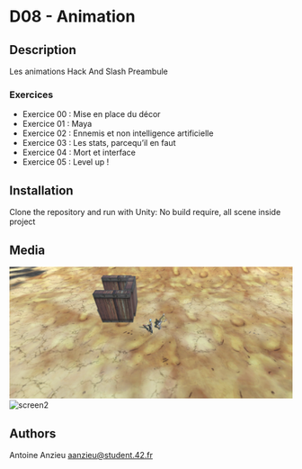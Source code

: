# D08 - Animation

## Description

Les animations
Hack And Slash Preambule

### Exercices

- Exercice 00 : Mise en place du décor
- Exercice 01 : Maya
- Exercice 02 : Ennemis et non intelligence artificielle
- Exercice 03 : Les stats, parcequ’il en faut
- Exercice 04 : Mort et interface
- Exercice 05 : Level up !

## Installation

Clone the repository and run with Unity:
No build require, all scene inside project

## Media

![screen1](ScreenShot/screen1.png)
![screen2](ScreenShot/screen2.png)

## Authors

Antoine Anzieu
aanzieu@student.42.fr
